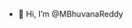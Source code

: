 - 👋 Hi, I’m @MBhuvanaReddy

<!---
MBhuvanaReddy/MBhuvanaReddy is a ✨ special ✨ repository because its `README.md` (this file) appears on your GitHub profile.
You can click the Preview link to take a look at your changes.
--->
